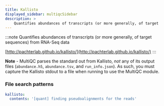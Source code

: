 ```yaml
---
title: Kallisto
displayed_sidebar: multiqcSidebar
description: >
    Quantifies abundances of transcripts (or more generally, of target sequences) from RNA-Seq data
---
```


<!--
~~~~~ DO NOT EDIT ~~~~~
This file is autogenerated from the MultiQC module python docstring.
Do not edit the markdown, it will be overwritten.

File path for the source of this content: multiqc/modules/kallisto/kallisto.py
~~~~~~~~~~~~~~~~~~~~~~~
-->

:::note
Quantifies abundances of transcripts (or more generally, of target sequences) from RNA-Seq data

[http://pachterlab.github.io/kallisto/](http://pachterlab.github.io/kallisto/)
:::

**Note** - MultiQC parses the standard out from Kallisto, _not_ any of its output files
(`abundance.h5`, `abundance.tsv`, and `run_info.json`). As such, you must capture the
Kallisto stdout to a file when running to use the MultiQC module.

### File search patterns

```yaml
kallisto:
  contents: '[quant] finding pseudoalignments for the reads'
```
    